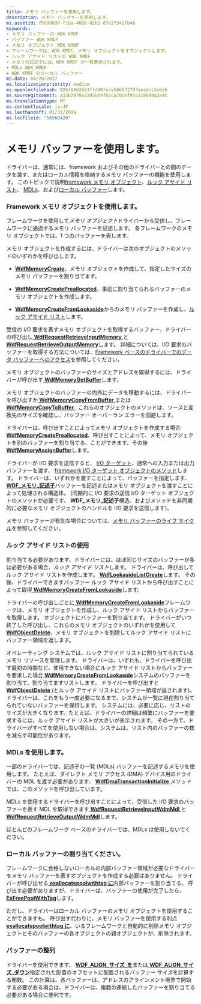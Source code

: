 ```yaml
---
title: メモリ バッファーを使用します。
description: メモリ バッファーを使用します。
ms.assetid: f5699837-f1ba-4088-82b3-d7e27341fb46
keywords:
- メモリ バッファーの WDK KMDF
- バッファー WDK KMDF
- メモリ オブジェクト WDK KMDF
- フレームワークは、WDK KMDF、メモリ オブジェクトをオブジェクトします。
- ルック アサイド リストの WDK KMDF
- メモリの記述子には、WDK KMDF が一覧表示されます。
- MDLs WDK KMDF
- WDK KMDF のローカル バッファー
ms.date: 04/20/2017
ms.localizationpriority: medium
ms.openlocfilehash: 92b784d2603ffd40fece586072797aeadcc2c6e6
ms.sourcegitcommit: a33b7978e22d5bb9f65ca7056f955319049a2e4c
ms.translationtype: MT
ms.contentlocale: ja-JP
ms.lasthandoff: 01/31/2019
ms.locfileid: "56560420"
---
```

# <a name="using-memory-buffers"></a>メモリ バッファーを使用します。





ドライバーは、通常には、framework およびその他のドライバーとの間のデータを渡す、またはローカル情報を格納するメモリ バッファーの機能を使用します。 このトピックで説明[framework メモリ オブジェクト](#using-framework-memory-objects)、[ルック アサイド リスト](#using-lookaside-lists)、 [MDLs](#using-mdls)、および[ローカル バッファー](#allocating-local-buffers)します。

### <a href="" id="using-framework-memory-objects"></a> Framework メモリ オブジェクトを使用します。

フレームワークを使用して*メモリ オブジェクト*ドライバーから受信し、フレームワークに通過するメモリ バッファーを記述します。 各フレームワークのメモリ オブジェクトでは、1 つのバッファーを表します。

メモリ オブジェクトを作成するには、ドライバーは次のオブジェクトのメソッドのいずれかを呼び出します。

-   [**WdfMemoryCreate**](https://msdn.microsoft.com/library/windows/hardware/ff548706)、メモリ オブジェクトを作成して、指定したサイズのメモリ バッファーを割り当てます。

-   [**WdfMemoryCreatePreallocated**](https://msdn.microsoft.com/library/windows/hardware/ff548712)、事前に割り当てられるバッファーのメモリ オブジェクトを作成します。

-   [**WdfMemoryCreateFromLookaside**](https://msdn.microsoft.com/library/windows/hardware/ff548709)からのメモリ バッファーを作成し、[ルック アサイド リスト](#using-lookaside-lists)します。

受信の I/O 要求を表すメモリ オブジェクトを取得するバッファー、ドライバーの呼び出し[ **WdfRequestRetrieveInputMemory** ](https://msdn.microsoft.com/library/windows/hardware/ff550015)と[ **WdfRequestRetrieveOutputMemory**](https://msdn.microsoft.com/library/windows/hardware/ff550019)します。 詳細については、I/O 要求のバッファーを取得する方法については、[Framework ベースのドライバーでのデータ バッファーへのアクセス](https://msdn.microsoft.com/library/windows/hardware/ff540701)を参照してください。

メモリ オブジェクトのバッファーのサイズとアドレスを取得するには、ドライバーが呼び出す[ **WdfMemoryGetBuffer**](https://msdn.microsoft.com/library/windows/hardware/ff548715)します。

メモリ オブジェクトのバッファーの内外にデータを移動するには、ドライバーを呼び出すか[ **WdfMemoryCopyFromBuffer** ](https://msdn.microsoft.com/library/windows/hardware/ff548701)または[ **WdfMemoryCopyToBuffer** ](https://msdn.microsoft.com/library/windows/hardware/ff548703). これらのオブジェクトのメソッドは、ソースと変換先のサイズを確認し、バッファー オーバーラン エラーを回避します。

ドライバーは、呼び出すことによってメモリ オブジェクトを作成する場合[ **WdfMemoryCreatePreallocated**](https://msdn.microsoft.com/library/windows/hardware/ff548712)、呼び出すことによって、メモリ オブジェクトを別のバッファーを割り当てる、ことができます、その後[ **WdfMemoryAssignBuffer**](https://msdn.microsoft.com/library/windows/hardware/ff548697)します。

ドライバーが I/O 要求を送信すると、 [I/O ターゲット](using-i-o-targets.md)、通常への入力または出力バッファーを渡す、 [framework I/O ターゲット オブジェクトのメソッド](https://msdn.microsoft.com/library/windows/hardware/dn265644)します。 ドライバーは、いずれかを渡すことによって、バッファーを指定します、 [ **WDF\_メモリ\_記述子**](https://msdn.microsoft.com/library/windows/hardware/ff552392)バッファーを記述またはメモリ オブジェクトを渡すことによって処理される構造体。 (同期的に I/O 要求の送信 I/O ターゲット オブジェクトのメソッドが必要です、 **WDF\_メモリ\_記述子**構造、およびメソッドを非同期的に必要なメモリ オブジェクトのハンドルを I/O 要求を送信します)。

メモリ バッファーが有効な場合については、[メモリ バッファーのライフ サイクル](memory-buffer-life-cycle.md)を参照してください。

### <a href="" id="using-lookaside-lists"></a> ルック アサイド リストの使用

割り当てる必要があります、ドライバーには、ほぼ同じサイズのバッファーが多は必要がある場合、*ルック アサイド リスト*します。 ドライバーは、呼び出してルック アサイド リストを作成します。 [ **WdfLookasideListCreate**](https://msdn.microsoft.com/library/windows/hardware/ff548694)します。 その後、ドライバーできますバッファー ルック アサイド リストから呼び出すことによって取得[ **WdfMemoryCreateFromLookaside**](https://msdn.microsoft.com/library/windows/hardware/ff548709)します。

ドライバーの呼び出しごとに[ **WdfMemoryCreateFromLookaside**](https://msdn.microsoft.com/library/windows/hardware/ff548709)フレームワークは、メモリ オブジェクトを作成し、ルック アサイド リストからバッファーを取得します。 オブジェクトにバッファーを割り当てます。 ドライバーがいつ終了した呼び出し、これらのメモリ オブジェクトのいずれかを使用して[ **WdfObjectDelete**](https://msdn.microsoft.com/library/windows/hardware/ff548734)、メモリ オブジェクトを削除してルック アサイド リストにバッファー領域を返します。

オペレーティング システムでは、ルック アサイド リストに割り当てられているメモリ リソースを管理します。 ドライバーは、いずれも、ドライバーを呼び出す最初の時間など、使用できない場合にルック アサイド リストからバッファーを要求した場合[ **WdfMemoryCreateFromLookaside**](https://msdn.microsoft.com/library/windows/hardware/ff548709)システムのバッファーを割り当て、割り当てますリストします。 ドライバーを呼び出すと[ **WdfObjectDelete** ](https://msdn.microsoft.com/library/windows/hardware/ff548734) (とルック アサイド リストにバッファー領域が返されます)、ドライバーは、これをもう一度必要になるまで、システムが一覧に現在割り当てられていないバッファーを保持します。 システムには、必要に応じ、リストのサイズが大きくなります。たとえば、ドライバーの詳細は頻繁にバッファーを要求するには、ルック アサイド リストが大きいが表示されます。 その一方で、ドライバーがすべてを使用しない場合は、システムは、リスト内のバッファーの数を減らす可能性があります。

### <a href="" id="using-mdls"></a> MDLs を使用します。

一部のドライバーでは、記述子の一覧 (MDLs) バッファーを記述するメモリを使用します。 たとえば、ダイレクト メモリ アクセス (DMA) デバイス用のドライバーの MDL を渡す必要があります、 [ **WdfDmaTransactionInitialize** ](https://msdn.microsoft.com/library/windows/hardware/ff547099)メソッドでは、このメソッドを呼び出しています。

MDLs を使用するドライバーを呼び出すことによって、受信した I/O 要求のバッファーを表す MDL を取得できます[ **WdfRequestRetrieveInputWdmMdl** ](https://msdn.microsoft.com/library/windows/hardware/ff550016)と[ **WdfRequestRetrieveOutputWdmMdl**](https://msdn.microsoft.com/library/windows/hardware/ff550021)します。

ほとんどのフレームワーク ベースのドライバーでは、MDLs は使用しないでください。

### <a href="" id="allocating-local-buffers"></a> ローカル バッファーの割り当てください。

フレームワークに合格しないローカルの内部バッファー領域が必要なドライバーをメモリ バッファーを表すオブジェクトを作成する必要はありません。 ドライバーが呼び出せる[ **exallocatepoolwithtag に**](https://msdn.microsoft.com/library/windows/hardware/ff544520)内部バッファーを割り当てる。 呼び出す必要がありますが、ドライバーは、バッファーの使用が完了したら、 [ **ExFreePoolWithTag**](https://msdn.microsoft.com/library/windows/hardware/ff544593)します。

ただし、ドライバーはローカル バッファーのメモリ オブジェクトを使用することができますも。 呼び出す代わりに、メモリ バッファーを使用する利点[ **exallocatepoolwithtag に**](https://msdn.microsoft.com/library/windows/hardware/ff544520)、いるフレームワークと自動的に削除メモリ オブジェクトとそのバッファーの各オブジェクトの親オブジェクトが、削除されます。

### <a name="aligning-buffers"></a>バッファーの整列

ドライバーを使用できます、 [ **WDF\_ALIGN\_サイズ\_を**](https://msdn.microsoft.com/library/windows/hardware/ff551217)または[ **WDF\_ALIGN\_サイズ\_ダウン**](https://msdn.microsoft.com/library/windows/hardware/ff551214)指定された配置のオフセットに配置されるバッファー サイズを計算する関数。 この計算は、各バッファーは、アドレスのアラインメント境界で開始する必要がある場合は、ドライバーは、複数の連続したバッファーを割り当てる必要がある場合に便利です。

 

 





